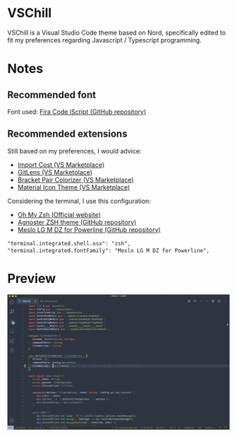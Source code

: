 # VSChill

VSChill is a Visual Studio Code theme based on Nord, specifically edited to fit my preferences regarding Javascript / Typescript programming.

# Notes

## Recommended font

Font used: [Fira Code iScript (GitHub repository)](https://github.com/kencrocken/FiraCodeiScript)

## Recommended extensions

Still based on my preferences, I would advice:

- [Import Cost (VS Marketplace)](https://marketplace.visualstudio.com/items?itemName=wix.vscode-import-cost)
- [GitLens (VS Marketplace)](https://marketplace.visualstudio.com/items?itemName=eamodio.gitlens)
- [Bracket Pair Colorizer (VS Marketplace)](https://marketplace.visualstudio.com/items?itemName=CoenraadS.bracket-pair-colorizer)
- [Material Icon Theme (VS Marketplace)](https://marketplace.visualstudio.com/items?itemName=PKief.material-icon-theme)

Considering the terminal, I use this configuration:

- [Oh My Zsh (Official website)](https://ohmyz.sh/)
- [Agnoster ZSH theme (GitHub repository)](https://github.com/agnoster/agnoster-zsh-theme)
- [Meslo LG M DZ for Powerline (GitHub repository)](https://github.com/powerline/fonts)

```
"terminal.integrated.shell.osx": "zsh",
"terminal.integrated.fontFamily": "Meslo LG M DZ for Powerline",
```

# Preview

![](https://raw.githubusercontent.com/matthieu-locussol/VSChill/master/preview.png)
